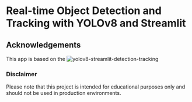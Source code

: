 # Real-time Object Detection and Tracking with YOLOv8 and Streamlit

## Acknowledgements

This app is based on the ![yolov8-streamlit-detection-tracking]([https://github.com/CodingMantras/yolov8-streamlit-detection-tracking.git)

### Disclaimer

Please note that this project is intended for educational purposes only and should not be used in production environments.

